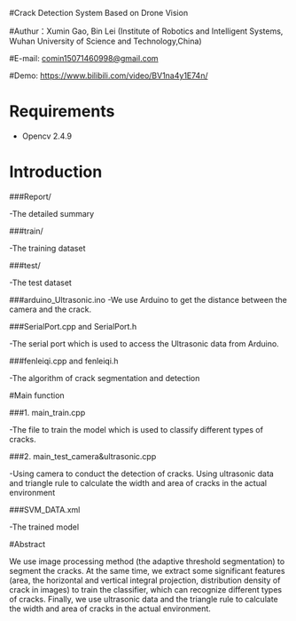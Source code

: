 #Crack Detection System Based on Drone Vision

#Authur：Xumin Gao, Bin Lei (Institute of Robotics and Intelligent Systems, Wuhan University of Science and Technology,China)


#E-mail: comin15071460998@gmail.com

#Demo: https://www.bilibili.com/video/BV1na4y1E74n/

# Requirements

- Opencv 2.4.9




# Introduction

###Report/

-The detailed summary

###train/

-The training dataset

###test/

-The test dataset



###arduino_Ultrasonic.ino
-We use Arduino to get the distance between the camera and the crack.

###SerialPort.cpp and SerialPort.h

-The serial port which is used to access the Ultrasonic data from Arduino.


###fenleiqi.cpp and fenleiqi.h

-The algorithm of crack segmentation and detection 



#Main function

###1. main_train.cpp

-The file to train the model which is used to classify different types of cracks.


###2. main_test_camera&ultrasonic.cpp

-Using camera to conduct the detection of cracks. Using ultrasonic data and triangle rule to calculate the width and area of cracks in the actual environment

###SVM_DATA.xml

-The trained model


#Abstract

We use image processing method (the adaptive threshold segmentation) to segment the cracks. At the same time, we extract some significant features (area, the horizontal and vertical integral projection, distribution density   of crack in images) to train the classifier, which can recognize different types of cracks. Finally, we use ultrasonic data and the triangle rule to calculate the width and area of cracks in the actual environment.